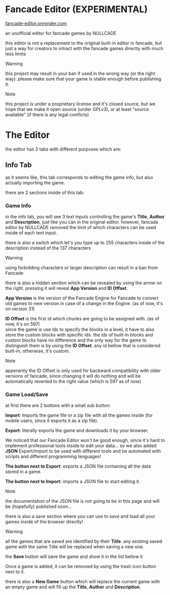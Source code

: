 # Fancade Editor (EXPERIMENTAL)

[fancade-editor.onrender.com](https://fancade-editor.onrender.com/)

an unofficial editor for fancade games by NULLCADE

this editor is not a replacement to the original built-in editor in fancade, but just a way for creators to intract with the fancade games directly with much less limits

> [!WARNING]
> this project may result in your ban if used in the wrong way (or the right way). please make sure that your game is stable enough before publishing it.

> [!NOTE]
> this project is under a proprietary license and it's closed source, but we hope that we make it open source (under GPLv3), or at least "source available" (if there is any legal conflicts)

# The Editor

the editor has 3 tabs with different purposes which are:

## Info Tab

as it seems like, this tab corresponds to editing the game info, but also actually importing the game.

there are 2 sections inside of this tab:

### Game Info

in the info tab, you will see 3 text inputs controlling the game's **Title**, **Author** and **Description**, just like you can in the original editor. however, fancade editor by NULLCADE removed the limit of which characters can be used inside of each text input.

there is also a switch which let's you type up to 255 characters inside of the description instead of the 137 characters

> [!WARNING]
> using forbidding characters or larger description can result in a ban from Fancade

there is also a hidden section which can be revealed by using the arrow on the right. pressing it will reveal **App Version** and **ID Offset**.

**App Version** is the version of the Fancade Engine for Fancade to convert old games to new version in case of a change in the Engine. (as of now, it's on version 31)

**ID Offset** is the first id which chunks are going to be assigned with. (as of now, it's on 597)  
since the game is use ids to specify the blocks in a level, it have to also store the custom blocks with specific ids. the ids of built-in blocks and custom blocks have no difference and the only way for the game to distinguish them is by using the **ID Offset**. any id bellow that is considered built-in, otherwise, it's custom.

> [!NOTE]
> apperantly the ID Offset is only used for backward compatibility with older versions of fancade, since changing it will do nothing and will be automatically reverted to the right value (which is 597 as of now)

### Game Load/Save

at first there are 2 buttons with a small sub button:

**Import**: Imports the game file or a zip file with all the games inside (for mobile users, since it exports it as a zip file).

**Export**: literally exports the game and downloads it by your browser.

We noticed that our Fancade Editor won't be good enough, since it's hard to implement professional tools inside to edit your data... so we also added **JSON** Export/Import to be used with different tools and be automated with scripts and different programming languages!

**The button next to Export**: exports a JSON file containing all the data stored in a game.

**The button next to Import**: imports a JSON file to start editing it.

> [!NOTE]
> the documentation of the JSON file is not going to be in this page and will be (hopefully) published soon...

there is also a save section where you can use to save and load all your games inside of the browser directly!

> [!WARNING]
> all the games that are saved are identified by their **Title**. any existing saved game with the same Title will be replaced when saving a new one.

the **Save** button will save the game and show it in the list bellow it

Once a game is added, it can be removed by using the trash icon button next to it.

there is also a **New Game** button which will replace the current game with an empty game and will fill up the **Title**, **Author** and **Description**.